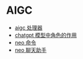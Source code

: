 # AIGC

- [aigc 处理器](aigc%E5%A4%84%E7%90%86%E5%99%A8.md)
- [chatgpt 模型中角色的作用](chatgpt%E6%A8%A1%E5%9E%8B%E4%B8%AD%E8%A7%92%E8%89%B2%E7%9A%84%E4%BD%9C%E7%94%A8.md)
- [neo 命令](neo%E5%91%BD%E4%BB%A4.md)
- [neo 聊天助手](neo%E8%81%8A%E5%A4%A9%E5%8A%A9%E6%89%8B.md)
